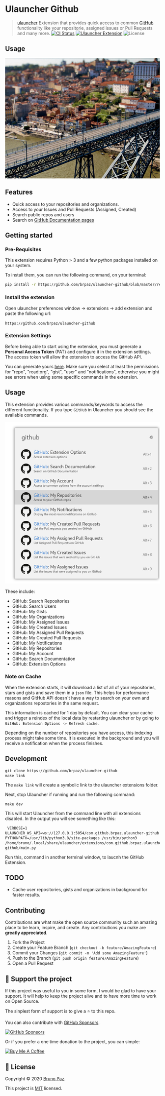 # Ulauncher Github

> [ulauncher](https://ulauncher.io/) Extension that provides quick access to common [GitHub](https://github.com) functionality like your repositorie, assigned issues or Pull Requests and many more.
[![CI Status](https://img.shields.io/github/workflow/status/brpaz/ulauncher-github/CI?color=orange&label=actions&logo=github&logoColor=orange&style=for-the-badge)](https://github.com/brpaz/ulauncher-docker/workflows)
[![Ulauncher Extension](https://img.shields.io/badge/Ulauncher-Extension-green.svg?style=for-the-badge)](https://ext.ulauncher.io/-/github-brpaz-ulauncher-github)
![License](https://img.shields.io/github/license/brpaz/ulauncher-github.svg?style=for-the-badge)

## Usage

![demo](demo.gif)

## Features

- Quick access to your repositories and organizations.
- Access to your Issues and Pull Requests (Assigned, Created)
- Search public repos and users
- Search on [GitHub Documentation pages](https://docs.github.com/en)

## Getting started


### Pre-Requisites

This extension requires Python > 3 and a few python packages installed on your system.

To install them, you can run the following command, on your terminal:

```bash
pip install -r https://github.com/brpaz/ulauncher-github/blob/master/requirements.txt
```

### Install the extension


Open ulauncher preferences window -> extensions -> add extension and paste the following url:

`https://github.com/brpaz/ulauncher-github`


### Extension Settings

Before being able to start using the extension, you must generate a **Personal Access Token** (PAT) and configure it in the extension settings. The access token will allow the extension to access the GitHub API.

You can generate yours [here](https://github.com/settings/tokens). Make sure you select at least the permissions for "repo", "read:org", "gist", "user" and "notifications", otherwise you might see errors when using some specific commands in the extension.

## Usage

This extension provides various commands/keywords to access the different functionality. If you type `GitHub` in Ulauncher you should see the available commands.

![Extension Screenshot](./assets/screenshots/screenshot_1.png)

These include:

- GitHub: Search Repositories
- GitHub: Search Users
- GitHub: My Gists
- GitHub: My Organizations
- GitHub: My Assigned Issues
- GitHub: My Created Issues
- GitHub: My Assigned Pull Requests
- GitHub: My Created Pull Requests
- GitHub: My Notifications
- GitHub: My Repositories
- GitHub: My Account
- GitHub: Search Documentation
- GitHub: Extension Options

### Note on Cache

When the extension starts, it will download a list of all of your repositories, stars and gists and save them in a `json` file. This helps for performance reasons and GitHub API doesn´t have a way to search on your own and organizations repostories in the same request.

This information is cached for 1 day by default. You can clear your cache and trigger a reindex of the local data by restarting ulauncher or by going to `GitHub: Extension Options -> Refresh cache`.

Depending on the number of repositories you have access, this indexing process might take some time. It is executed in the background and you will receive a notification when the process finishes.

## Development

```
git clone https://github.com/brpaz/ulauncher-github
make link
```

The ```make link``` will create a symbolic link to the ulauncher extensions folder.

Next, stop Ulauncher if running and run the following command:

```
make dev
```

This will start Ulauncher from the command line with all extensions disabled. In the output you will see something like this:

```
 VERBOSE=1 ULAUNCHER_WS_API=ws://127.0.0.1:5054/com.github.brpaz.ulauncher-github PYTHONPATH=/usr/lib/python3.8/site-packages /usr/bin/python3 /home/bruno/.local/share/ulauncher/extensions/com.github.brpaz.ulauncher-github/main.py
```

Run this, command in another terminal window, to laucnh the GitHub Extension.


## TODO

- Cache user repositories, gists and organizations in background for faster results.

## Contributing

Contributions are what make the open source community such an amazing place to be learn, inspire, and create. Any contributions you make are **greatly appreciated**.

1. Fork the Project
2. Create your Feature Branch (`git checkout -b feature/AmazingFeature`)
3. Commit your Changes (`git commit -m 'Add some AmazingFeature'`)
4. Push to the Branch (`git push origin feature/AmazingFeature`)
5. Open a Pull Request
## 💛 Support the project

If this project was useful to you in some form, I would be glad to have your support.  It will help to keep the project alive and to have more time to work on Open Source.

The sinplest form of support is to give a ⭐️ to this repo.

You can also contribute with [GitHub Sponsors](https://github.com/sponsors/brpaz).

[![GitHub Sponsors](https://img.shields.io/badge/GitHub%20Sponsors-Sponsor%20Me-red?style=for-the-badge)](https://github.com/sponsors/brpaz)


Or if you prefer a one time donation to the project, you can simple:

<a href="https://www.buymeacoffee.com/Z1Bu6asGV" target="_blank"><img src="https://www.buymeacoffee.com/assets/img/custom_images/orange_img.png" alt="Buy Me A Coffee" style="height: auto !important;width: auto !important;" ></a>
## 📝 License

Copyright © 2020 [Bruno Paz](https://github.com/brpaz).

This project is [MIT](https://opensource.org/licenses/MIT) licensed.
